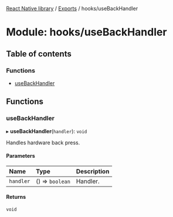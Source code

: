 [React Native library](../index.md) / [Exports](../modules.md) / hooks/useBackHandler

# Module: hooks/useBackHandler

## Table of contents

### Functions

- [useBackHandler](hooks_useBackHandler.md#usebackhandler)

## Functions

### useBackHandler

▸ **useBackHandler**(`handler`): `void`

Handles hardware back press.

#### Parameters

| Name | Type | Description |
| :------ | :------ | :------ |
| `handler` | () => `boolean` | Handler. |

#### Returns

`void`

